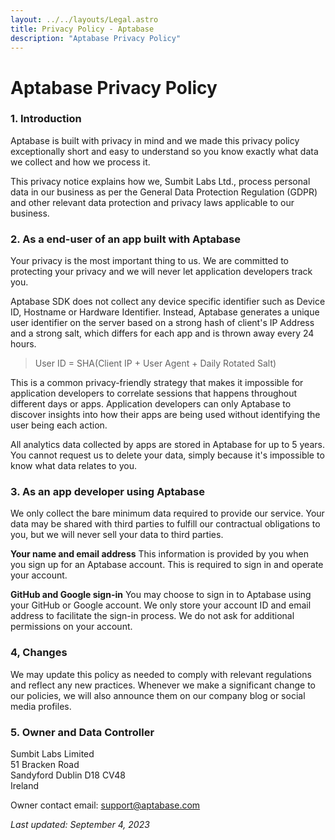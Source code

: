 ```yaml
---
layout: ../../layouts/Legal.astro
title: Privacy Policy - Aptabase
description: "Aptabase Privacy Policy"
---
```


# Aptabase Privacy Policy

### 1. Introduction

Aptabase is built with privacy in mind and we made this privacy policy exceptionally short and easy to understand so you know exactly what data we collect and how we process it.

This privacy notice explains how we, Sumbit Labs Ltd., process personal data in our business as per the General Data Protection Regulation (GDPR) and other relevant data protection and privacy laws applicable to our business.

### 2. As a end-user of an app built with Aptabase

Your privacy is the most important thing to us. We are committed to protecting your privacy and we will never let application developers track you.

Aptabase SDK does not collect any device specific identifier such as Device ID, Hostname or Hardware Identifier. Instead, Aptabase generates a unique user identifier on the server based on a strong hash of client's IP Address and a strong salt, which differs for each app and is thrown away every 24 hours.

> User ID = SHA(Client IP + User Agent + Daily Rotated Salt)

This is a common privacy-friendly strategy that makes it impossible for application developers to correlate sessions that happens throughout different days or apps. Application developers can only Aptabase to discover insights into how their apps are being used without identifying the user being each action.

All analytics data collected by apps are stored in Aptabase for up to 5 years. You cannot request us to delete your data, simply because it's impossible to know what data relates to you.

### 3. As an app developer using Aptabase

We only collect the bare minimum data required to provide our service. Your data may be shared with third parties to fulfill our contractual obligations to you, but we will never sell your data to third parties.

**Your name and email address** This information is provided by you when you sign up for an Aptabase account. This is required to sign in and operate your account.

**GitHub and Google sign-in** You may choose to sign in to Aptabase using your GitHub or Google account. We only store your account ID and email address to facilitate the sign-in process. We do not ask for additional permissions on your account.

### 4, Changes

We may update this policy as needed to comply with relevant regulations and reflect any new practices. Whenever we make a significant change to our policies, we will also announce them on our company blog or social media profiles.

### 5. Owner and Data Controller

Sumbit Labs Limited\
51 Bracken Road\
Sandyford Dublin D18 CV48\
Ireland

Owner contact email: [support@aptabase.com](mailto:support@aptabase.com)

_Last updated: September 4, 2023_
